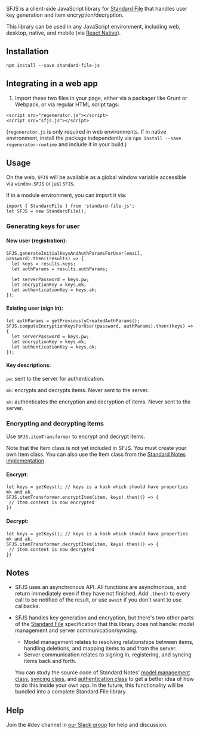SFJS is a client-side JavaScript library for [Standard File](https://standardfile.org) that handles user key generation and item encryption/decryption.

This library can be used in any JavaScript environment, including web, desktop, native, and mobile (via [React Native](https://github.com/standardnotes/mobile/blob/master/src/lib/sfjs.js)).

## Installation

`npm install --save standard-file-js`

## Integrating in a web app

1. Import these two files in your page, either via a packager like Grunt or Webpack, or via regular HTML script tags:

```
<script src="regenerator.js"></script>
<script src="sfjs.js"></script>
```

(`regenerator.js` is only required in web environments. If in native environment, install the package independently via `npm install --save regenerator-runtime` and include it in your build.)

## Usage

On the web, `SFJS` will be available as a global window variable accessible via `window.SFJS` or just `SFJS`.

If in a module environment, you can import it via:

```
import { StandardFile } from 'standard-file-js';
let SFJS = new StandardFile();
```

### Generating keys for user

#### New user (registration):

```
SFJS.generateInitialKeysAndAuthParamsForUser(email, password).then((results) => {
  let keys = results.keys;
  let authParams = results.authParams;

  let serverPassword = keys.pw;
  let encryptionKey = keys.mk;
  let authenticationKey = keys.ak;
});
```

#### Existing user (sign in):

```
let authParams = getPreviouslyCreatedAuthParams();
SFJS.computeEncryptionKeysForUser(password, authParams).then((keys) => {
  let serverPassword = keys.pw;
  let encryptionKey = keys.mk;
  let authenticationKey = keys.ak;
});
```

#### Key descriptions:
`pw`: sent to the server for authentication.

`mk`: encrypts and decrypts items. Never sent to the server.

`ak`: authenticates the encryption and decryption of items. Never sent to the server.

### Encrypting and decrypting items

Use `SFJS.itemTransformer` to encrypt and decrypt items.

Note that the Item class is not yet included in SFJS. You must create your own Item class. You can also use the Item class from the [Standard Notes implementation](https://github.com/standardnotes/web/blob/master/app/assets/javascripts/app/models/api/item.js).

#### Encrypt:

```
let keys = getKeys(); // keys is a hash which should have properties mk and ak.
SFJS.itemTransformer.encryptItem(item, keys).then(() => {
 // item.content is now encrypted
})
```

#### Decrypt:

```
let keys = getKeys(); // keys is a hash which should have properties mk and ak.
SFJS.itemTransformer.decryptItem(item, keys).then(() => {
 // item.content is now decrypted
})
```

## Notes
- SFJS uses an asynchronous API. All functions are asynchronous, and return immediately even if they have not finished. Add `.then()` to every call to be notified of the result, or use `await` if you don't want to use callbacks.
- SFJS handles key generation and encryption, but there's two other parts of the [Standard File](https://standardfile.org) specification that this library does not handle: model management and server communication/syncing.
	- Model management relates to resolving relationships between items, handling deletions, and mapping items to and from the server.
	- Server communication relates to signing in, registering, and syncing items back and forth.

	You can study the source code of Standard Notes' [model management class](https://github.com/standardnotes/web/blob/master/app/assets/javascripts/app/services/modelManager.js), [syncing class](https://github.com/standardnotes/web/blob/master/app/assets/javascripts/app/services/syncManager.js), and [authentication class](https://github.com/standardnotes/web/blob/master/app/assets/javascripts/app/services/authManager.js) to get a better idea of how to do this inside your own app. In the future, this functionality will be bundled into a complete Standard File library.

## Help
Join the #dev channel in [our Slack group](https://standardnotes.org/slack) for help and discussion.
